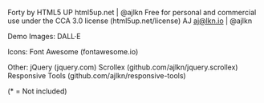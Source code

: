 Forty by HTML5 UP html5up.net | @ajlkn Free for personal and commercial use under the CCA 3.0 license (html5up.net/license)
AJ
aj@lkn.io | @ajlkn


Demo Images:
	DALL·E
 	

Icons:
	Font Awesome (fontawesome.io)

Other:
	jQuery (jquery.com)
	Scrollex (github.com/ajlkn/jquery.scrollex)
	Responsive Tools (github.com/ajlkn/responsive-tools)


(* = Not included)


